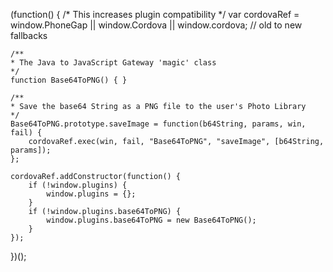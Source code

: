 (function() {
    /* This increases plugin compatibility */
    var cordovaRef = window.PhoneGap || window.Cordova || window.cordova; // old to new fallbacks

    /**
    * The Java to JavaScript Gateway 'magic' class 
    */
    function Base64ToPNG() { }

    /**
    * Save the base64 String as a PNG file to the user's Photo Library
    */
    Base64ToPNG.prototype.saveImage = function(b64String, params, win, fail) {
        cordovaRef.exec(win, fail, "Base64ToPNG", "saveImage", [b64String, params]);
    };

    cordovaRef.addConstructor(function() {
        if (!window.plugins) {
            window.plugins = {};
        }
        if (!window.plugins.base64ToPNG) {
            window.plugins.base64ToPNG = new Base64ToPNG();
        }
    });

})(); 
